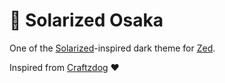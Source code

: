 # 🏯 Solarized Osaka

One of the [Solarized](https://ethanschoonover.com/solarized/)-inspired dark theme for [Zed](https://zed.dev/).

Inspired from [Craftzdog](https://github.com/craftzdog/solarized-osaka.nvim) ❤️

